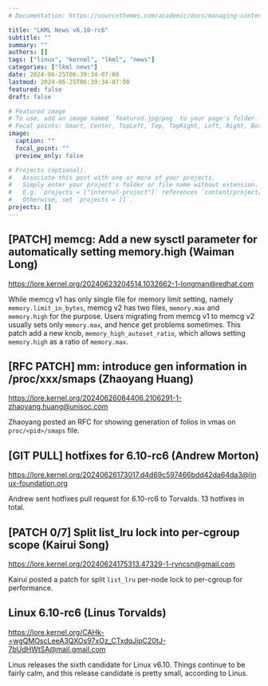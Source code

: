 ```yaml
---
# Documentation: https://sourcethemes.com/academic/docs/managing-content/

title: "LKML News v6.10-rc6"
subtitle: ""
summary: ""
authors: []
tags: ["linux", "kernel", "lkml", "news"]
categories: ["lkml news"]
date: 2024-06-25T06:39:34-07:00
lastmod: 2024-06-25T06:39:34-07:00
featured: false
draft: false

# Featured image
# To use, add an image named `featured.jpg/png` to your page's folder.
# Focal points: Smart, Center, TopLeft, Top, TopRight, Left, Right, BottomLeft, Bottom, BottomRight.
image:
  caption: ""
  focal_point: ""
  preview_only: false

# Projects (optional).
#   Associate this post with one or more of your projects.
#   Simply enter your project's folder or file name without extension.
#   E.g. `projects = ["internal-project"]` references `content/project/deep-learning/index.md`.
#   Otherwise, set `projects = []`.
projects: []
---
```


[PATCH] memcg: Add a new sysctl parameter for automatically setting memory.high (Waiman Long)
---------------------------------------------------------------------------------------------

https://lore.kernel.org/20240623204514.1032662-1-longman@redhat.com

While memcg v1 has only single file for memory limit setting, namely
`memory.limit_in_bytes`, memcg v2 has two files, `memory.max` and `memory.high`
for the purpose.  Users migrating from memcg v1 to memcg v2 usually sets only
`memory.max`, and hence get problems sometimes.  This patch add a new knob,
`memory_high_autoset_ratio`, which allows setting `memory.high` as a ratio of
`memory.max`.


[RFC PATCH] mm: introduce gen information in /proc/xxx/smaps (Zhaoyang Huang)
-----------------------------------------------------------------------------

https://lore.kernel.org/20240626084406.2106291-1-zhaoyang.huang@unisoc.com

Zhaoyang posted an RFC for showing generation of folios in vmas on
`proc/<pid>/smaps` file.


[GIT PULL] hotfixes for 6.10-rc6 (Andrew Morton)
------------------------------------------------

https://lore.kernel.org/20240626173017.d4d69c597466bdd42da64da3@linux-foundation.org

Andrew sent hotfixes pull request for 6.10-rc6 to Torvalds.  13 hotfixes in
total.


[PATCH 0/7] Split list_lru lock into per-cgroup scope (Kairui Song)
-------------------------------------------------------------------

https://lore.kernel.org/20240624175313.47329-1-ryncsn@gmail.com

Kairui posted a patch for split `list_lru` per-node lock to per-cgroup for
performance.


Linux 6.10-rc6 (Linus Torvalds)
-------------------------------

https://lore.kernel.org/CAHk-=wgQMOscLeeA3QXOs97xOz_CTxdqJjpC20tJ-7bUdHWtSA@mail.gmail.com

Linus releases the sixth candidate for Linux v6.10.  Things continue to be
fairly calm, and this release candidate is pretty small, according to Linus.
